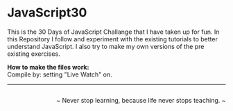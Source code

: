 # JavaScript30
This is the 30 Days of JavaScript Challange that I have taken up for fun. In this Repository I follow and experiment with the existing tutorials to better understand JavaScript. I also try to make my own versions of the pre existing exercises.  <br>

**How to make the files work:** <br>
Compile by: setting "Live Watch" on. <br>


---

  ```
   ``` 
  <p align="right"> 
  ~ Never stop learning, because life never stops teaching. ~ 
  </p> 

